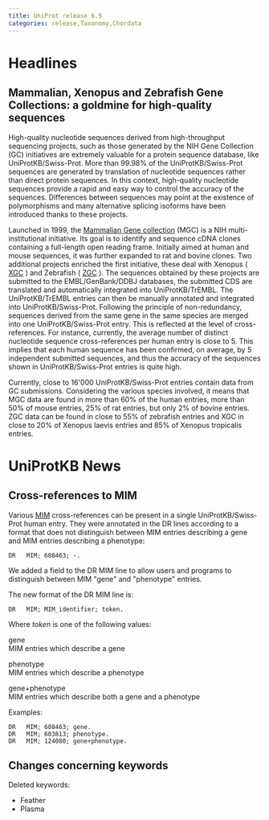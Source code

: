 ```yaml
---
title: UniProt release 6.9
categories: release,Taxonomy,Chordata
---
```


# Headlines

## Mammalian, Xenopus and Zebrafish Gene Collections: a goldmine for high-quality sequences

High-quality nucleotide sequences derived from high-throughput sequencing projects, such as those generated by the NIH Gene Collection (GC) initiatives are extremely valuable for a protein sequence database, like UniProtKB/Swiss-Prot. More than 99.98% of the UniProtKB/Swiss-Prot sequences are generated by translation of nucleotide sequences rather than direct protein sequences. In this context, high-quality nucleotide sequences provide a rapid and easy way to control the accuracy of the sequences. Differences between sequences may point at the existence of polymorphisms and many alternative splicing isoforms have been introduced thanks to these projects.

Launched in 1999, the [Mammalian Gene collection](http://mgc.nci.nih.gov/) (MGC) is a NIH multi-institutional initiative. Its goal is to identify and sequence cDNA clones containing a full-length open reading frame. Initially aimed at human and mouse sequences, it was further expanded to rat and bovine clones. Two additional projects enriched the first initiative, these deal with Xenopus ( [XGC](http://xgc.nci.nih.gov/) ) and Zebrafish ( [ZGC](http://zgc.nci.nih.gov/) ). The sequences obtained by these projects are submitted to the EMBL/GenBank/DDBJ databases, the submitted CDS are translated and automatically integrated into UniProtKB/TrEMBL. The UniProtKB/TrEMBL entries can then be manually annotated and integrated into UniProtKB/Swiss-Prot. Following the principle of non-redundancy, sequences derived from the same gene in the same species are merged into one UniProtKB/Swiss-Prot entry. This is reflected at the level of cross-references. For instance, currently, the average number of distinct nucleotide sequence cross-references per human entry is close to 5. This implies that each human sequence has been confirmed, on average, by 5 independent submitted sequences, and thus the accuracy of the sequences shown in UniProtKB/Swiss-Prot entries is quite high.

Currently, close to 16'000 UniProtKB/Swiss-Prot entries contain data from GC submissions. Considering the various species involved, it means that MGC data are found in more than 60% of the human entries, more than 50% of mouse entries, 25% of rat entries, but only 2% of bovine entries. ZGC data can be found in close to 55% of zebrafish entries and XGC in close to 20% of Xenopus laevis entries and 85% of Xenopus tropicalis entries.

  

# UniProtKB News

## Cross-references to MIM

Various [MIM](http://www.ncbi.nlm.nih.gov/entrez/query.fcgi?db=OMIM) cross-references can be present in a single UniProtKB/Swiss-Prot human entry. They were annotated in the DR lines according to a format that does not distinguish between MIM entries describing a gene and MIM entries describing a phenotype:

    DR   MIM; 608463; -.

We added a field to the DR MIM line to allow users and programs to distinguish between MIM "gene" and "phenotype" entries.

The new format of the DR MIM line is:

    DR   MIM; MIM_identifier; token.

Where *token* is one of the following values:

gene  
MIM entries which describe a gene

phenotype  
MIM entries which describe a phenotype

gene+phenotype  
MIM entries which describe both a gene and a phenotype

Examples:

    DR   MIM; 608463; gene.
    DR   MIM; 603813; phenotype.
    DR   MIM; 124080; gene+phenotype.

## Changes concerning keywords

Deleted keywords:

-   Feather
-   Plasma
